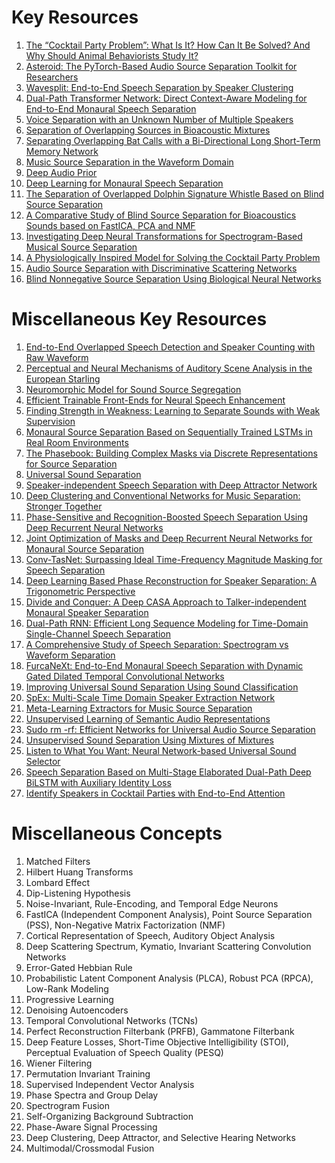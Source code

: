 # Key Resources
1. [The “Cocktail Party Problem”: What Is It? How Can It Be Solved? And Why Should Animal Behaviorists Study It?](https://www.ncbi.nlm.nih.gov/pmc/articles/PMC2692487/)
2. [Asteroid: The PyTorch-Based Audio Source Separation Toolkit for Researchers](https://arxiv.org/abs/2005.04132)
3. [Wavesplit: End-to-End Speech Separation by Speaker Clustering](https://arxiv.org/abs/2002.08933)
4. [Dual-Path Transformer Network: Direct Context-Aware Modeling for End-to-End Monaural Speech Separation](https://arxiv.org/abs/2007.13975)
5. [Voice Separation with an Unknown Number of Multiple Speakers](https://arxiv.org/abs/2003.01531)
6. [Separation of Overlapping Sources in Bioacoustic Mixtures](https://asa.scitation.org/doi/10.1121/10.0000932)
7. [Separating Overlapping Bat Calls with a Bi-Directional Long Short-Term Memory Network](https://www.biorxiv.org/content/10.1101/2019.12.15.876656v1)
8. [Music Source Separation in the Waveform Domain](https://arxiv.org/abs/1911.13254)
9. [Deep Audio Prior](https://arxiv.org/abs/1912.10292)
10. [Deep Learning for Monaural Speech Separation](https://paris.cs.illinois.edu/pubs/huang-icassp2014.pdf)
11. [The Separation of Overlapped Dolphin Signature Whistle Based on Blind Source Separation](https://ieeexplore.ieee.org/document/8242534)
12. [A Comparative Study of Blind Source Separation for Bioacoustics Sounds based on FastICA, PCA and NMF](https://www.sciencedirect.com/science/article/pii/S1877050918312468?via%3Dihub)
13. [Investigating Deep Neural Transformations for Spectrogram-Based Musical Source Separation](https://arxiv.org/abs/1912.02591)
14. [A Physiologically Inspired Model for Solving the Cocktail Party Problem](https://link.springer.com/content/pdf/10.1007/s10162-019-00732-4.pdf)
15. [Audio Source Separation with Discriminative Scattering Networks](https://arxiv.org/abs/1412.7022)
16. [Blind Nonnegative Source Separation Using Biological Neural Networks](https://arxiv.org/abs/1706.00382)

# Miscellaneous Key Resources
1. [End-to-End Overlapped Speech Detection and Speaker Counting with Raw Waveform](https://ieeexplore.ieee.org/document/9003962)
2. [Perceptual and Neural Mechanisms of Auditory Scene Analysis in the European Starling](https://link.springer.com/chapter/10.1007/978-3-319-48690-1_3)
3. [Neuromorphic Model for Sound Source Segregation](https://drum.lib.umd.edu/handle/1903/18155)
4. [Efficient Trainable Front-Ends for Neural Speech Enhancement](https://arxiv.org/abs/2002.09286)
5. [Finding Strength in Weakness: Learning to Separate Sounds with Weak Supervision](https://arxiv.org/abs/1911.02182)
6. [Monaural Source Separation Based on Sequentially Trained LSTMs in Real Room Environments](https://ieeexplore.ieee.org/document/8902640)
7. [The Phasebook: Building Complex Masks via Discrete Representations for Source Separation](https://waseda.pure.elsevier.com/en/publications/the-phasebook-building-complex-masks-via-discrete-representations)
8. [Universal Sound Separation](https://arxiv.org/abs/1905.03330)
9. [Speaker-independent Speech Separation with Deep Attractor Network](https://arxiv.org/abs/1707.03634)
10. [Deep Clustering and Conventional Networks for Music Separation: Stronger Together](https://arxiv.org/abs/1611.06265)
11. [Phase-Sensitive and Recognition-Boosted Speech Separation Using Deep Recurrent Neural Networks](https://ieeexplore.ieee.org/document/7178061)
12. [Joint Optimization of Masks and Deep Recurrent Neural Networks for Monaural Source Separation](https://arxiv.org/abs/1502.04149)
13. [Conv-TasNet: Surpassing Ideal Time-Frequency Magnitude Masking for Speech Separation](https://arxiv.org/abs/1809.07454)
14. [Deep Learning Based Phase Reconstruction for Speaker Separation: A Trigonometric Perspective](https://arxiv.org/abs/1811.09010)
15. [Divide and Conquer: A Deep CASA Approach to Talker-independent Monaural Speaker Separation](https://arxiv.org/abs/1904.11148)
16. [Dual-Path RNN: Efficient Long Sequence Modeling for Time-Domain Single-Channel Speech Separation](https://arxiv.org/abs/1910.06379)
17. [A Comprehensive Study of Speech Separation: Spectrogram vs Waveform Separation](https://arxiv.org/abs/1905.07497)
18. [FurcaNeXt: End-to-End Monaural Speech Separation with Dynamic Gated Dilated Temporal Convolutional Networks](https://arxiv.org/abs/1902.04891)
19. [Improving Universal Sound Separation Using Sound Classification](https://arxiv.org/abs/1911.07951)
20. [SpEx: Multi-Scale Time Domain Speaker Extraction Network](https://arxiv.org/abs/2004.08326)
21. [Meta-Learning Extractors for Music Source Separation](https://arxiv.org/abs/2002.07016)
22. [Unsupervised Learning of Semantic Audio Representations](https://arxiv.org/abs/1711.02209)
23. [Sudo rm -rf: Efficient Networks for Universal Audio Source Separation](https://arxiv.org/abs/2007.06833)
24. [Unsupervised Sound Separation Using Mixtures of Mixtures](https://arxiv.org/abs/2006.12701)
25. [Listen to What You Want: Neural Network-based Universal Sound Selector](https://arxiv.org/abs/2006.05712)
26. [Speech Separation Based on Multi-Stage Elaborated Dual-Path Deep BiLSTM with Auxiliary Identity Loss](https://arxiv.org/abs/2008.03149)
27. [Identify Speakers in Cocktail Parties with End-to-End Attention](https://arxiv.org/abs/2005.11408)
    
# Miscellaneous Concepts
1. Matched Filters
2. Hilbert Huang Transforms
3. Lombard Effect
4. Dip-Listening Hypothesis
5. Noise-Invariant, Rule-Encoding, and Temporal Edge Neurons
6. FastICA (Independent Component Analysis), Point Source Separation (PSS), Non-Negative Matrix Factorization (NMF)
7. Cortical Representation of Speech, Auditory Object Analysis
8. Deep Scattering Spectrum, Kymatio, Invariant Scattering Convolution Networks
9. Error-Gated Hebbian Rule
10. Probabilistic Latent Component Analysis (PLCA), Robust PCA (RPCA), Low-Rank Modeling
11. Progressive Learning
12. Denoising Autoencoders
13. Temporal Convolutional Networks (TCNs)
14. Perfect Reconstruction Filterbank (PRFB), Gammatone Filterbank
15. Deep Feature Losses, Short-Time Objective Intelligibility (STOI), Perceptual Evaluation of Speech Quality (PESQ)
16. Wiener Filtering
17. Permutation Invariant Training
18. Supervised Independent Vector Analysis
19. Phase Spectra and Group Delay
20. Spectrogram Fusion
21. Self-Organizing Background Subtraction
22. Phase-Aware Signal Processing
23. Deep Clustering, Deep Attractor, and Selective Hearing Networks
24. Multimodal/Crossmodal Fusion   